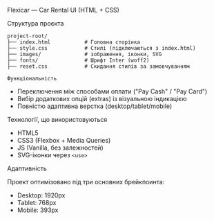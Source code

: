 Flexicar — Car Rental UI (HTML + CSS)


Структура проєкта

```
project-root/
├── index.html           # Головна сторінка
├── style.css            # Стилі (підключаються з index.html)
├── images/              # зображення, іконки, SVG
├── fonts/               # Шрифт Inter (woff2)
├── reset.css            # Скидання стилів за замовчуванням
```

    Функціональність

- Переключення між способами оплати ("Pay Cash" / "Pay Card")
- Вибір додаткових опцій (extras) із візуальною індикацією
- Повністю адаптивна верстка (desktop/tablet/mobile)

Технології, що використовуються

- HTML5
- CSS3 (Flexbox + Media Queries)
- JS (Vanilla, без залежностей)
- SVG-іконки через `<use>`

Адаптивність

Проект оптимізовано під три основних брейкпоинта:
- Desktop: 1920px
- Tablet: 768px
- Mobile: 393px

